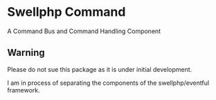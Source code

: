 # Swellphp Command

A Command Bus and Command Handling Component


## Warning

Please do not sue this package as it is under initial development.

I am in process of separating the components of the swellphp/eventful framework.


